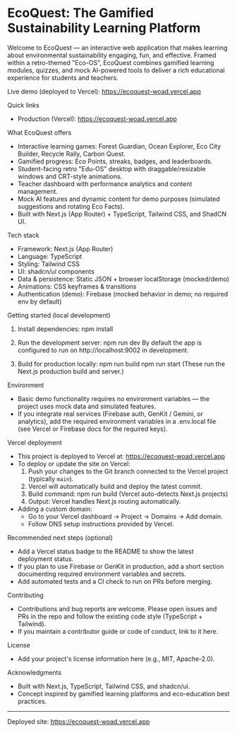 # EcoQuest: The Gamified Sustainability Learning Platform

Welcome to EcoQuest — an interactive web application that makes learning about environmental sustainability engaging, fun, and effective. Framed within a retro-themed "Eco-OS", EcoQuest combines gamified learning modules, quizzes, and mock AI-powered tools to deliver a rich educational experience for students and teachers.

Live demo (deployed to Vercel): https://ecoquest-woad.vercel.app

Quick links
- Production (Vercel): https://ecoquest-woad.vercel.app

What EcoQuest offers
- Interactive learning games: Forest Guardian, Ocean Explorer, Eco City Builder, Recycle Rally, Carbon Quest.
- Gamified progress: Eco Points, streaks, badges, and leaderboards.
- Student-facing retro "Edu-OS" desktop with draggable/resizable windows and CRT-style animations.
- Teacher dashboard with performance analytics and content management.
- Mock AI features and dynamic content for demo purposes (simulated suggestions and rotating Eco Facts).
- Built with Next.js (App Router) + TypeScript, Tailwind CSS, and ShadCN UI.

Tech stack
- Framework: Next.js (App Router)
- Language: TypeScript
- Styling: Tailwind CSS
- UI: shadcn/ui components
- Data & persistence: Static JSON + browser localStorage (mocked/demo)
- Animations: CSS keyframes & transitions
- Authentication (demo): Firebase (mocked behavior in demo; no required env by default)

Getting started (local development)
1. Install dependencies:
   npm install

2. Run the development server:
   npm run dev
   By default the app is configured to run on http://localhost:9002 in development.

3. Build for production locally:
   npm run build
   npm run start
   (These run the Next.js production build and server.)

Environment
- Basic demo functionality requires no environment variables — the project uses mock data and simulated features.
- If you integrate real services (Firebase auth, GenKit / Gemini, or analytics), add the required environment variables in a .env.local file (see Vercel or Firebase docs for the required keys).

Vercel deployment
- This project is deployed to Vercel at: https://ecoquest-woad.vercel.app
- To deploy or update the site on Vercel:
  1. Push your changes to the Git branch connected to the Vercel project (typically `main`).
  2. Vercel will automatically build and deploy the latest commit.
  3. Build command: npm run build (Vercel auto-detects Next.js projects)
  4. Output: Vercel handles Next.js routing automatically.
- Adding a custom domain:
  - Go to your Vercel dashboard → Project → Domains → Add domain.
  - Follow DNS setup instructions provided by Vercel.

Recommended next steps (optional)
- Add a Vercel status badge to the README to show the latest deployment status.
- If you plan to use Firebase or GenKit in production, add a short section documenting required environment variables and secrets.
- Add automated tests and a CI check to run on PRs before merging.

Contributing
- Contributions and bug reports are welcome. Please open issues and PRs in the repo and follow the existing code style (TypeScript + Tailwind).
- If you maintain a contributor guide or code of conduct, link to it here.

License
- Add your project's license information here (e.g., MIT, Apache-2.0).

Acknowledgments
- Built with Next.js, TypeScript, Tailwind CSS, and shadcn/ui.
- Concept inspired by gamified learning platforms and eco-education best practices.

---

Deployed site: https://ecoquest-woad.vercel.app
